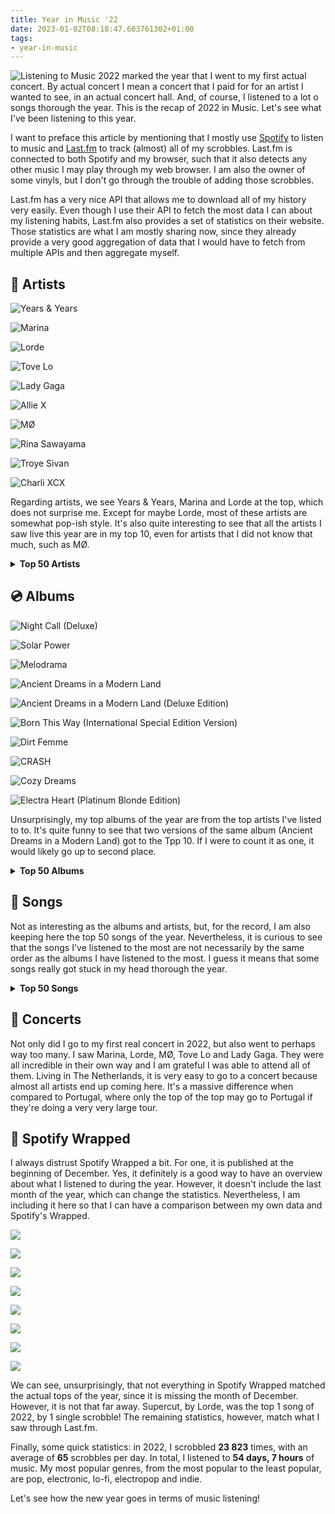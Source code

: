 ```yaml
---
title: Year in Music '22
date: 2023-01-02T08:18:47.603761302+01:00
tags:
- year-in-music
---
```


<style>
img.cute-listener {
  max-width: 100px;
  margin-top: 0;
  margin-right: 1rem
}
</style>

![Listening to Music](https://cdn.hacdias.com/media/2021-05-cute-music.gif?class=right+pixelated+cute-listener) 2022 marked the year that I went to my first actual concert. By actual concert I mean a concert that I paid for for an artist I wanted to see, in an actual concert hall. And, of course, I listened to a lot o songs thorough the year. This is the recap of 2022 in Music. Let's see what I've been listening to this year.

<!--more-->

<style>
:root {
  --accent: #9d7dce;
}

.top-grid img {
  aspect-ratio: 1/1;
}

.logs .e {
  grid-template-columns: auto 12rem 7rem;
}
</style>

I want to preface this article by mentioning that I mostly use [Spotify](https://spotify.com/) to listen to music and [Last.fm](https://www.last.fm/user/hacdias) to track (almost) all of my scrobbles. Last.fm is connected to both Spotify and my browser, such that it also detects any other music I may play through my web browser. I am also the owner of some vinyls, but I don't go through the trouble of adding those scrobbles.

Last.fm has a very nice API that allows me to download all of my history very easily. Even though I use their API to fetch the most data I can about my listening habits, Last.fm also provides a set of statistics on their website. Those statistics are what I am mostly sharing now, since they already provide a very good aggregation of data that I would have to fetch from multiple APIs and then aggregate myself.

## 🎤 Artists

<div class='fg fw top-grid' style='grid-template-columns: repeat(5, 1fr)'>

![Years & Years](cdn:/90a908fb2de1d1f0781b13ee53fa003f9851a626fd7abc15ff2975fc4fca26e2?caption=false)

![Marina](https://cdn.hacdias.com/media/b34e1316d8714c132d57f3b5b2eaa46207e1268b2bcb71fb0edbe9fd0b34233e.jpg?caption=false)

![Lorde](cdn:/bf4ca03c7e72ce5dc054e0f03da3690cfa8278bf4f445b8af4eb1601e5d40b3d?caption=false)

![Tove Lo](cdn:/298ac4012f829e6e0e3ef8c6bea5d1c5c08781ffee7e953ca7faa6ee31d2af70?caption=false)

![Lady Gaga](cdn:/10bd2f5a6b52367b6080809d8f5263f1d017198c194b96bdc5f51ae2155b59a4?caption=false)

![Allie X](cdn:/f24ccae6f36ab35bb6e3d48136a7a63f77299645f2373ef669232731225566b7?caption=false)

![MØ](cdn:/d9dc82bc38722dec5eb0da157b7d8f2c9b550176fd926248aeec3da3a0a44831?caption=false)

![Rina Sawayama](cdn:/4ed4838ccefd9de823665d57ac264caade61b7fe7f426f0c770b86848c3daecd?caption=false)

![Troye Sivan](cdn:/a60fc741619d7f5b3b8f4e135ced8f77ae6e0273aa672cbd3e301aeb35e06ebc?caption=false)

![Charli XCX](cdn:/5b81c3ba363ea79e4f7c16bf5d2417dbed61785bb6737c7339dabad60286d310?caption=false)

</div>

Regarding artists, we see Years & Years, Marina and Lorde at the top, which does not surprise me. Except for maybe Lorde, most of these artists are somewhat pop-ish style. It's also quite interesting to see that all the artists I saw live this year are in my top 10, even for artists that I did not know that much, such as MØ.

<details>
  <summary>
    <strong>Top 50 Artists</strong>
  </summary>

  <div class='logs box'>
    <div class='e'>
      <div>Years & Years</div>
      <div>1269 scrobbles</div>
    </div>
    <div class='e'>
      <div>Marina</div>
      <div>1126 scrobbles</div>
    </div>
    <div class='e'>
      <div>Lorde</div>
      <div>945 scrobbles</div>
    </div>
    <div class='e'>
      <div>Tove Lo</div>
      <div>587 scrobbles</div>
    </div>
    <div class='e'>
      <div>Lady Gaga</div>
      <div>584 scrobbles</div>
    </div>
    <div class='e'>
      <div>Allie X</div>
      <div>482 scrobbles</div>
    </div>
    <div class='e'>
      <div>MØ</div>
      <div>364 scrobbles</div>
    </div>
    <div class='e'>
      <div>Rina Sawayama</div>
      <div>339 scrobbles</div>
    </div>
    <div class='e'>
      <div>Troye Sivan</div>
      <div>285 scrobbles</div>
    </div>
    <div class='e'>
      <div>Charli XCX</div>
      <div>253 scrobbles</div>
    </div>
    <div class='e'>
      <div>Froukje</div>
      <div>231 scrobbles</div>
    </div>
    <div class='e'>
      <div>Florence + the Machine</div>
      <div>227 scrobbles</div>
    </div>
    <div class='e'>
      <div>Colours In The Dark</div>
      <div>225 scrobbles</div>
    </div>
    <div class='e'>
      <div>Aurora</div>
      <div>199 scrobbles</div>
    </div>
    <div class='e'>
      <div>Gerardo Millán</div>
      <div>199 scrobbles</div>
    </div>
    <div class='e'>
      <div>Alma</div>
      <div>187 scrobbles</div>
    </div>
    <div class='e'>
      <div>Todrick Hall</div>
      <div>159 scrobbles</div>
    </div>
    <div class='e'>
      <div>Kim Petras</div>
      <div>158 scrobbles</div>
    </div>
    <div class='e'>
      <div>Dimension 32</div>
      <div>157 scrobbles</div>
    </div>
    <div class='e'>
      <div>RuPaul</div>
      <div>155 scrobbles</div>
    </div>
    <div class='e'>
      <div>Laurel</div>
      <div>150 scrobbles</div>
    </div>
    <div class='e'>
      <div>Jisatsu</div>
      <div>146 scrobbles</div>
    </div>
    <div class='e'>
      <div>Laffey</div>
      <div>135 scrobbles</div>
    </div>
    <div class='e'>
      <div>Kylie Minogue</div>
      <div>134 scrobbles</div>
    </div>
    <div class='e'>
      <div>BANKS</div>
      <div>129 scrobbles</div>
    </div>
    <div class='e'>
      <div>Beyoncé</div>
      <div>128 scrobbles</div>
    </div>
    <div class='e'>
      <div>Ethel Cain</div>
      <div>126 scrobbles</div>
    </div>
    <div class='e'>
      <div>Foxes</div>
      <div>121 scrobbles</div>
    </div>
    <div class='e'>
      <div>Elio</div>
      <div>116 scrobbles</div>
    </div>
    <div class='e'>
      <div>Doce</div>
      <div>114 scrobbles</div>
    </div>
    <div class='e'>
      <div>kainbeats</div>
      <div>114 scrobbles</div>
    </div>
    <div class='e'>
      <div>Alaska Thunderfuck</div>
      <div>112 scrobbles</div>
    </div>
    <div class='e'>
      <div>Bárbara Tinoco</div>
      <div>111 scrobbles</div>
    </div>
    <div class='e'>
      <div>No Spirit</div>
      <div>111 scrobbles</div>
    </div>
    <div class='e'>
      <div>Alexandre Desplat</div>
      <div>109 scrobbles</div>
    </div>
    <div class='e'>
      <div>fnonose</div>
      <div>109 scrobbles</div>
    </div>
    <div class='e'>
      <div>Lenny Loops</div>
      <div>109 scrobbles</div>
    </div>
    <div class='e'>
      <div>Adele</div>
      <div>107 scrobbles</div>
    </div>
    <div class='e'>
      <div>Maroon 5</div>
      <div>107 scrobbles</div>
    </div>
    <div class='e'>
      <div>Pieter De Graaf</div>
      <div>107 scrobbles</div>
    </div>
    <div class='e'>
      <div>L'Impératrice</div>
      <div>103 scrobbles</div>
    </div>
    <div class='e'>
      <div>Regard</div>
      <div>97 scrobbles</div>
    </div>
    <div class='e'>
      <div>Corey J. Beats</div>
      <div>95 scrobbles</div>
    </div>
    <div class='e'>
      <div>Socrab</div>
      <div>93 scrobbles</div>
    </div>
    <div class='e'>
      <div>Zara Larsson</div>
      <div>93 scrobbles</div>
    </div>
    <div class='e'>
      <div>Madonna</div>
      <div>91 scrobbles</div>
    </div>
    <div class='e'>
      <div>Sky Ferreira</div>
      <div>91 scrobbles</div>
    </div>
    <div class='e'>
      <div>GRACEY</div>
      <div>90 scrobbles</div>
    </div>
    <div class='e'>
      <div>Robin Schulz</div>
      <div>90 scrobbles</div>
    </div>
    <div class='e'>
      <div>Miley Cyrus</div>
      <div>87 scrobbles</div>
    </div>
  </div>
</details>

## 💿 Albums

<div class='fg fw' style='grid-template-columns: repeat(5, 1fr)'>

![Night Call (Deluxe)](cdn:/8167b2d21fec8a468fbb2024c54e3c175021cf13f6a83024a186bd6f6eba8ca1?caption=false)

![Solar Power](cdn:/04e0efbb20bf3ebf6c9d0e90b1f6c72ef7be9c88459d373313d19c7a615ef31c?caption=false)

![Melodrama](cdn:/b81ae0c2a769a9787f458dde782230cbd2b26fc9427cb0fce923ccdc93392370?caption=false)

![Ancient Dreams in a Modern Land](cdn:/f7f5fba32e26f31e910eefa5fc5d49b4c7b6a8bd961c2e1e99e6157ce8b5908c?caption=false)

![Ancient Dreams in a Modern Land (Deluxe Edition)](cdn:/2c17dfca567da34d5f2433d0d99a3e4d1ff21f51189f6787eb85f9c0f3fa3365?caption=false)

![Born This Way (International Special Edition Version)](cdn:/5517dbf4a07d2c5f18e00d8fb6369a4e551748eb2a4bec312d54bda0dd199b17?caption=false)

![Dirt Femme](cdn:/7bfcd3e0306ee968455ef0cc675a665c23b7fb565bbeba2271f07427b68255a3?caption=false)

![CRASH](cdn:/fa255b08b6f0f85b4e2f206ee0b1e39feb18e79c1b4fe04919987bc26aa34e1c?caption=false)

![Cozy Dreams](https://cdn.hacdias.com/media/8429e7124d7cd23822e936ce566ef7081add48bf9e1f2588e42004fa3648dbd6.jpg?caption=false)

![Electra Heart (Platinum Blonde Edition)](cdn:/a6c833ba329a2ed869c49da02081a9227b058e0e1b82892b65166180e1564ffe?caption=false)

</div>

Unsurprisingly, my top albums of the year are from the top artists I've listed to to. It's quite funny to see that two versions of the same album (Ancient Dreams in a Modern Land) got to the Tpp 10. If I were to count it as one, it would likely go up to second place.

<details>
  <summary>
    <strong>Top 50 Albums</strong>
  </summary>

  <div class='logs box'>
    <div class='e'>
      <div>Night Call (Deluxe)</div>
      <div>Years & Years</div>
      <div>767 scrobbles</div>
    </div>
    <div class='e'>
      <div>Solar Power</div>
      <div>Lorde</div>
      <div>369 scrobbles</div>
    </div>
    <div class='e'>
      <div>Melodrama</div>
      <div>Lorde</div>
      <div>303 scrobbles</div>
    </div>
    <div class='e'>
      <div>Ancient Dreams in a Modern Land</div>
      <div>Marina</div>
      <div>293 scrobbles</div>
    </div>
    <div class='e'>
      <div>Ancient Dreams in a Modern Land (Deluxe Edition)</div>
      <div>Marina</div>
      <div>265 scrobbles</div>
    </div>
    <div class='e'>
      <div>Born This Way (International Special Edition Version)</div>
      <div>Lady Gaga</div>
      <div>261 scrobbles</div>
    </div>
    <div class='e'>
      <div>Dirt Femme</div>
      <div>Tove Lo</div>
      <div>253 scrobbles</div>
    </div>
    <div class='e'>
      <div>CRASH</div>
      <div>Charli XCX</div>
      <div>193 scrobbles</div>
    </div>
    <div class='e'>
      <div>Cozy Dreams</div>
      <div>Sleep Tales</div>
      <div>178 scrobbles</div>
    </div>
    <div class='e'>
      <div>Electra Heart (Platinum Blonde Edition)</div>
      <div>Marina</div>
      <div>164 scrobbles</div>
    </div>
    <div class='e'>
      <div>Hold the Girl</div>
      <div>Rina Sawayama</div>
      <div>161 scrobbles</div>
    </div>
    <div class='e'>
      <div>Pure Heroine</div>
      <div>Lorde</div>
      <div>146 scrobbles</div>
    </div>
    <div class='e'>
      <div>Electra Heart (Deluxe)</div>
      <div>Marina</div>
      <div>144 scrobbles</div>
    </div>
    <div class='e'>
      <div>FEMULINE</div>
      <div>Todrick Hall</div>
      <div>141 scrobbles</div>
    </div>
    <div class='e'>
      <div>Chromatica</div>
      <div>Lady Gaga</div>
      <div>129 scrobbles</div>
    </div>
    <div class='e'>
      <div>Dance Fever (Deluxe)</div>
      <div>Florence + the Machine</div>
      <div>128 scrobbles</div>
    </div>
    <div class='e'>
      <div>Cape God</div>
      <div>Allie X</div>
      <div>126 scrobbles</div>
    </div>
    <div class='e'>
      <div>Silent Emotions Pt.2</div>
      <div>Dimension 32</div>
      <div>122 scrobbles</div>
    </div>
    <div class='e'>
      <div>Solar Power (Deluxe Edition)</div>
      <div>Lorde</div>
      <div>114 scrobbles</div>
    </div>
    <div class='e'>
      <div>Rainy City</div>
      <div>Jisatsu</div>
      <div>112 scrobbles</div>
    </div>
    <div class='e'>
      <div>Palo Santo (Deluxe)</div>
      <div>Years & Years</div>
      <div>112 scrobbles</div>
    </div>
    <div class='e'>
      <div>Motordrome</div>
      <div>MØ</div>
      <div>108 scrobbles</div>
    </div>
    <div class='e'>
      <div>CollXtion II</div>
      <div>Allie X</div>
      <div>103 scrobbles</div>
    </div>
    <div class='e'>
      <div>Night Call (New Year's Edition)</div>
      <div>Years & Years</div>
      <div>103 scrobbles</div>
    </div>
    <div class='e'>
      <div>Tako Tsubo</div>
      <div>L'Impératrice</div>
      <div>100 scrobbles</div>
    </div>
    <div class='e'>
      <div>FROOT</div>
      <div>Marina</div>
      <div>98 scrobbles</div>
    </div>
    <div class='e'>
      <div>Equinox</div>
      <div>Pieter De Graaf</div>
      <div>97 scrobbles</div>
    </div>
    <div class='e'>
      <div>Still dreaming</div>
      <div>Gerardo Millán</div>
      <div>96 scrobbles</div>
    </div>
    <div class='e'>
      <div>Coconuts</div>
      <div>Kim Petras</div>
      <div>96 scrobbles</div>
    </div>
    <div class='e'>
      <div>Cape God (Deluxe)</div>
      <div>Allie X</div>
      <div>94 scrobbles</div>
    </div>
    <div class='e'>
      <div>Harry Potter and the Deathly Hallows, Pt. 1 (Original Motion Picture Soundtrack)</div>
      <div>Alexandre Desplat</div>
      <div>93 scrobbles</div>
    </div>
    <div class='e'>
      <div>The Moon and the Mind</div>
      <div>Laffey</div>
      <div>93 scrobbles</div>
    </div>
    <div class='e'>
      <div>Inbred</div>
      <div>Ethel Cain</div>
      <div>91 scrobbles</div>
    </div>
    <div class='e'>
      <div>Large</div>
      <div>Socrab</div>
      <div>91 scrobbles</div>
    </div>
    <div class='e'>
      <div>É Demais</div>
      <div>Doce</div>
      <div>89 scrobbles</div>
    </div>
    <div class='e'>
      <div>IIII</div>
      <div>Robin Schulz</div>
      <div>88 scrobbles</div>
    </div>
    <div class='e'>
      <div>TRXYE</div>
      <div>Troye Sivan</div>
      <div>86 scrobbles</div>
    </div>
    <div class='e'>
      <div>30</div>
      <div>Adele</div>
      <div>85 scrobbles</div>
    </div>
    <div class='e'>
      <div>Poster Girl</div>
      <div>Zara Larsson</div>
      <div>85 scrobbles</div>
    </div>
    <div class='e'>
      <div>On a Roll</div>
      <div>Ashley O</div>
      <div>83 scrobbles</div>
    </div>
    <div class='e'>
      <div>Broken Heartbeats</div>
      <div>Various Artists</div>
      <div>83 scrobbles</div>
    </div>
    <div class='e'>
      <div>Ócio</div>
      <div>Colours In The Dark</div>
      <div>82 scrobbles</div>
    </div>
    <div class='e'>
      <div>Childhood Memories</div>
      <div>Corey J. Beats</div>
      <div>81 scrobbles</div>
    </div>
    <div class='e'>
      <div>Death Of Us</div>
      <div>Elsie Bay</div>
      <div>81 scrobbles</div>
    </div>
    <div class='e'>
      <div>Hallucination</div>
      <div>Regard</div>
      <div>80 scrobbles</div>
    </div>
    <div class='e'>
      <div>Catch Me In The AIr</div>
      <div>Rina Sawayama</div>
      <div>79 scrobbles</div>
    </div>
    <div class='e'>
      <div>Dangerous Woman</div>
      <div>Ariana Grande</div>
      <div>78 scrobbles</div>
    </div>
    <div class='e'>
      <div>The Devil Is Human</div>
      <div>Aurora</div>
      <div>78 scrobbles</div>
    </div>
    <div class='e'>
      <div>Soul Searching</div>
      <div>fnonose</div>
      <div>78 scrobbles</div>
    </div>
    <div class='e'>
      <div>American Boy</div>
      <div>Years & Years</div>
      <div>78 scrobbles</div>
    </div>
  </div>
</details>

## 🎵 Songs

Not as interesting as the albums and artists, but, for the record, I am also keeping here the top 50 songs of the year. Nevertheless, it is curious to see that the songs I've listened to the most are not necessarily by the same order as the albums I have listened to the most. I guess it means that some songs really got stuck in my head thorough the year.

<details>
  <summary>
    <strong>Top 50 Songs</strong>
  </summary>

  <div class='logs box'>
    <div class='e'>
      <div>Supercut</div>
      <div>Lorde</div>
      <div>108 scrobbles</div>
    </div>
    <div class='e'>
      <div>Crave</div>
      <div>Years & Years</div>
      <div>107 scrobbles</div>
    </div>
    <div class='e'>
      <div>Muscle</div>
      <div>Years & Years</div>
      <div>101 scrobbles</div>
    </div>
    <div class='e'>
      <div>Coconuts</div>
      <div>Kim Petras</div>
      <div>96 scrobbles</div>
    </div>
    <div class='e'>
      <div>This Hell</div>
      <div>Rina Sawayama</div>
      <div>93 scrobbles</div>
    </div>
    <div class='e'>
      <div>Crush</div>
      <div>Ethel Cain</div>
      <div>91 scrobbles</div>
    </div>
    <div class='e'>
      <div>Electra Heart</div>
      <div>Marina</div>
      <div>90 scrobbles</div>
    </div>
    <div class='e'>
      <div>Happy Loner</div>
      <div>Marina</div>
      <div>88 scrobbles</div>
    </div>
    <div class='e'>
      <div>Consequences</div>
      <div>Years & Years</div>
      <div>88 scrobbles</div>
    </div>
    <div class='e'>
      <div>All This Love (feat. Harlœ)</div>
      <div>Robin Schulz</div>
      <div>87 scrobbles</div>
    </div>
    <div class='e'>
      <div>Mood Ring</div>
      <div>Lorde</div>
      <div>85 scrobbles</div>
    </div>
    <div class='e'>
      <div>Hallucination</div>
      <div>Regard</div>
      <div>85 scrobbles</div>
    </div>
    <div class='e'>
      <div>Hypnotised</div>
      <div>Years & Years</div>
      <div>85 scrobbles</div>
    </div>
    <div class='e'>
      <div>Helen of Troy - Bonus Track</div>
      <div>Lorde</div>
      <div>83 scrobbles</div>
    </div>
    <div class='e'>
      <div>Pandora's Box</div>
      <div>Marina</div>
      <div>83 scrobbles</div>
    </div>
    <div class='e'>
      <div>Pink Convertible</div>
      <div>Marina</div>
      <div>82 scrobbles</div>
    </div>
    <div class='e'>
      <div>Used to Know Me</div>
      <div>Charli XCX</div>
      <div>81 scrobbles</div>
    </div>
    <div class='e'>
      <div>Death Of Us</div>
      <div>Elsie Bay</div>
      <div>81 scrobbles</div>
    </div>
    <div class='e'>
      <div>Immaculate</div>
      <div>Years & Years</div>
      <div>81 scrobbles</div>
    </div>
    <div class='e'>
      <div>Liability</div>
      <div>Lorde</div>
      <div>80 scrobbles</div>
    </div>
    <div class='e'>
      <div>See You Again</div>
      <div>Years & Years</div>
      <div>80 scrobbles</div>
    </div>
    <div class='e'>
      <div>Sooner or Later</div>
      <div>Years & Years</div>
      <div>80 scrobbles</div>
    </div>
    <div class='e'>
      <div>Poster Girl</div>
      <div>Zara Larsson</div>
      <div>80 scrobbles</div>
    </div>
    <div class='e'>
      <div>Solar Power</div>
      <div>Lorde</div>
      <div>79 scrobbles</div>
    </div>
    <div class='e'>
      <div>Goodbye</div>
      <div>Marina</div>
      <div>79 scrobbles</div>
    </div>
    <div class='e'>
      <div>Lies</div>
      <div>Marina</div>
      <div>79 scrobbles</div>
    </div>
    <div class='e'>
      <div>The Devil Is Human</div>
      <div>Aurora</div>
      <div>78 scrobbles</div>
    </div>
    <div class='e'>
      <div>Constant Repeat</div>
      <div>Charli XCX</div>
      <div>78 scrobbles</div>
    </div>
    <div class='e'>
      <div>2 Die 4</div>
      <div>Tove Lo</div>
      <div>78 scrobbles</div>
    </div>
    <div class='e'>
      <div>American Boy</div>
      <div>Years & Years</div>
      <div>78 scrobbles</div>
    </div>
    <div class='e'>
      <div>Into You</div>
      <div>Ariana Grande</div>
      <div>77 scrobbles</div>
    </div>
    <div class='e'>
      <div>De Diepte</div>
      <div>S10</div>
      <div>76 scrobbles</div>
    </div>
    <div class='e'>
      <div>20 Minutes</div>
      <div>Years & Years</div>
      <div>76 scrobbles</div>
    </div>
    <div class='e'>
      <div>Sweet Talker</div>
      <div>Years & Years</div>
      <div>76 scrobbles</div>
    </div>
    <div class='e'>
      <div>Don’t Forget</div>
      <div>Sky Ferreira</div>
      <div>75 scrobbles</div>
    </div>
    <div class='e'>
      <div>RAININ’ FELLAS</div>
      <div>Todrick Hall</div>
      <div>75 scrobbles</div>
    </div>
    <div class='e'>
      <div>Milk</div>
      <div>Allie X</div>
      <div>74 scrobbles</div>
    </div>
    <div class='e'>
      <div>Devil Side</div>
      <div>Foxes</div>
      <div>73 scrobbles</div>
    </div>
    <div class='e'>
      <div>2080-luvulla</div>
      <div>Sanni</div>
      <div>72 scrobbles</div>
    </div>
    <div class='e'>
      <div>I’m to Blame</div>
      <div>Tove Lo</div>
      <div>72 scrobbles</div>
    </div>
    <div class='e'>
      <div>Summer Really Hurt Us</div>
      <div>Alma</div>
      <div>71 scrobbles</div>
    </div>
    <div class='e'>
      <div>É Demais</div>
      <div>Doce</div>
      <div>71 scrobbles</div>
    </div>
    <div class='e'>
      <div>Secrets from a Girl (Who's Seen It All)</div>
      <div>Lorde</div>
      <div>71 scrobbles</div>
    </div>
    <div class='e'>
      <div>Sorry</div>
      <div>Madonna</div>
      <div>71 scrobbles</div>
    </div>
    <div class='e'>
      <div>Flowers</div>
      <div>Marina</div>
      <div>71 scrobbles</div>
    </div>
    <div class='e'>
      <div>A Second to Midnight</div>
      <div>Kylie Minogue</div>
      <div>70 scrobbles</div>
    </div>
    <div class='e'>
      <div>The Path</div>
      <div>Lorde</div>
      <div>70 scrobbles</div>
    </div>
    <div class='e'>
      <div>Right Where I Belong</div>
      <div>Ashley O</div>
      <div>69 scrobbles</div>
    </div>
    <div class='e'>
      <div>chamada não atendida</div>
      <div>Bárbara Tinoco</div>
      <div>69 scrobbles</div>
    </div>
    <div class='e'>
      <div>Puppet</div>
      <div>Faouzia</div>
      <div>69 scrobbles</div>
    </div>
  </div>
</details>


## 🎫 Concerts 

Not only did I go to my first real concert in 2022, but also went to perhaps way too many. I saw Marina, Lorde, MØ, Tove Lo and Lady Gaga. They were all incredible in their own way and I am grateful I was able to attend all of them. Living in The Netherlands, it is very easy to go to a concert because almost all artists end up coming here. It's a massive difference when compared to Portugal, where only the top of the top may go to Portugal if they're doing a very very large tour.


## 🎁 Spotify Wrapped

I always distrust Spotify Wrapped a bit. For one, it is published at the beginning of December. Yes, it definitely is a good way to have an overview about what I listened to during the year. However, it doesn't include the last month of the year, which can change the statistics. Nevertheless, I am including it here so that I can have a comparison between my own data and Spotify's Wrapped.

<div class='fg fw' style='grid-template-columns: repeat(4, 1fr)'>

![](cdn:/80d051f85c4cdbc3f5b3dd04c21a826d1c4acd98c18381b19c65157fa8a8c3ba)

![](cdn:/58dc99469a53a4ca7a33e32b1793e1d3d20d95a43741fa7cdeaed3eb0fbcf397)

![](cdn:/b147bb134ab9232b7c9691bc7248e202a29c1ddb61217f391a4f4bcc42ba7d2b)

![](cdn:/b8e90b58f5e16160aceac94a00025a40acc307559b4288ce0a843072d5e72c97)

![](cdn:/39477c1a9f8d1601c5feae777f9781552c668cf4326c35b85d0669a00f4aeedb)

![](cdn:/4f75e9ec7ba702d8b1621a63447d68e5cbd527b7677025531eaec25564f6a50e)

![](cdn:/ff4821735b26479bf3146401c3d93ba3eef7aa80c6c53358b6fe5ba6d8a88e76)

![](cdn:/928f5c92e5c1841807c960ad8886ab71d1ca3116778b173feddb3b09c8fb495a)

</div>

We can see, unsurprisingly, that not everything in Spotify Wrapped matched the actual tops of the year, since it is missing the month of December. However, it is not that far away. Supercut, by Lorde, was the top 1 song of 2022, by 1 single scrobble! The remaining statistics, however, match what I saw through Last.fm.

Finally, some quick statistics: in 2022, I scrobbled **23 823** times, with an average of **65** scrobbles per day. In total, I listened to **54 days, 7 hours** of music. My most popular genres, from the most popular to the least popular, are pop, electronic, lo-fi, electropop and indie.

Let's see how the new year goes in terms of music listening!
